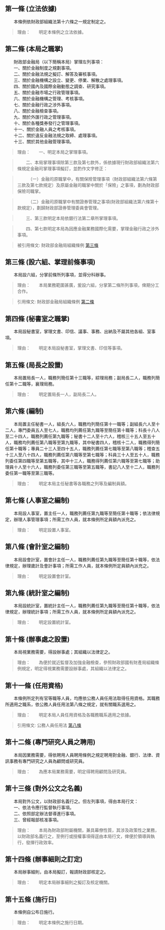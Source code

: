 第一條 (立法依據)
-----------------
　　本條例依財政部組織法第十六條之一規定制定之。  
> 理由：　　明定本條例之立法依據。



第二條 (本局之職掌)
-------------------
　　財政部金融局（以下簡稱本局）掌理左列事項：  
　　一、關於金融制度之規劃事項。  
　　二、關於金融法規之擬訂、解答及審核事項。  
　　三、關於金融機構之設立、變更、停業、解散之處理事項。  
　　四、關於國內及國際金融動態之調查、研究事項。  
　　五、關於金融市場之行政管理事項。  
　　六、關於金融機構之管理、考核事項。  
　　七、關於金融行政之涉外事項。  
　　八、關於金融檢查事項。  
　　九、關於外匯行政之管理事項。  
　　十、關於各種獎券發行之管理事項。  
　　十一、關於金融人員之考核事項。  
　　十二、關於違反金融法規之取締、處理事項。  
　　十三、關於其他金融管理事項。  
> 理由：　　一、明定本局之掌理事項。

> 　　二、本局掌理事項除第三款及第七款外，係依據現行財政部組織法第六條規定金融司掌理事項擬訂，並酌作文字修正：

> 　　　（一）金融司原職掌中，有關保險管理事項（財政部組織法第六條第三款及第七款規定）及原屬金融司職掌中關於「保險」之事項，劃為財政部保險司職掌。

> 　　　（二）金融司原職掌中有關證券管理之事項(財政部組織法第六條第十款規定），劃歸財政部證券管理委員會管理。

> 　　三、第三款明定本局依銀行法第二章所掌理事項。

> 　　四、第七款明定本局為因應金融業務國際化需要，掌理金融行政之涉外事項。

> 被引用條文: 財政部金融局組織條例 [第三條](../../人事其他/組織編制/財政部金融局組織條例.md#第三條-設六組、掌理前條事項)



第三條 (設六組、掌理前條事項)
-----------------------------
　　本局設六組，分掌前條所列事項，並得分科辦事。  
> 理由：　　本局業務範圍甚廣，爰設六組，分掌第二條所列事項，俾期分工合作。

> 引用條文: 財政部金融局組織條例 [第二條](../../人事其他/組織編制/財政部金融局組織條例.md#第二條-本局之職掌)



第四條 (秘書室之職掌)
---------------------
　　本局設秘書室，掌理文書、印信、議事、事務、出納及不屬其他各組、室事項。  
> 理由：　　明定本局設秘書室，掌理文書、印信等事項。



第五條 (局長之設置)
-------------------
　　本局置局長一人，職務列簡任第十三職等，綜理局務；副局長二人，職務列簡任第十二職等，襄理局務。  
> 理由：　　明定置局長一人，副局長二人。



第六條 (編制)
-------------
　　本局置主任秘書一人，組長六人，職務均列簡任第十一職等；副組長六人至十二人，專門委員五人至七人，職務均列薦任第九職等至簡任第十職等；科長十八人至二十四人，職務列薦任第九職等；秘書十二人至十六人，稽核三十五人至五十人，職務均列薦任第八職等至第九職等，其中秘書四人，稽核十二人，職務得列簡任第十職等；專員二十三人至四十五人，職務列薦任第七職等至第八職等；稽查五十三人至八十四人，職務列薦任第六職等至第七職等；科員三十人至五十人，職務列委任第四職等至第五職等，其中十三人，職務得列薦任第六職等至第七職等；助理員十人至十六人，職務列委任第三職等至第五職等，書記八人至十二人，職務列委任第一職等至第三職等。  
> 理由：　　明定本局主任秘書等各職務之列等及編制員額。



第七條 (人事室之編制)
---------------------
　　本局設人事室，置主任一人，職務列薦任第九職等至簡任第十職等；依法律規定，辦理人事管理事項；所需工作人員，就本條例所定員額內派充之。  
> 理由：　　明定設置人事室。



第八條 (會計室之編制)
---------------------
　　本局設會計室，置會計主任一人，職務列薦任第九職等至簡任第十職等，依法律規定，辦理歲計及會計事項；所需工作人員，就本條例所定員額內派充之。  
> 理由：　　明定設置會計室。



第九條 (統計室之編制)
---------------------
　　本局設統計室，置統計主任一人，職務列薦任第九職等至簡任第十職等，依法律規定，辦理統計事項；所需工作人員，就本條例所定員額內派充之。  
> 理由：　　明定設置統計室。



第十條 (辦事處之設置)
---------------------
　　本局視業務需要，得設辦事處；其組織以法律定之。  
> 理由：　　為便於就近監督及加強金融檢查，參照財政部國有財產局組織條例規定，明定得視業務需要設辦事處，其組織以法律定之。



第十一條 (任用資格)
-------------------
　　本條例所定列有官等職等人員，均應依公務人員任用法取得任用資格。其職務所適用之職系，依公務人員任用法第八條之規定，就有關職系選用之。  
> 理由：　　明定本局人員任用資格及各職務職系適用之依據。

> 引用條文: 公務人員任用法 [第八條](../../考試/任免升遷/公務人員任用法.md#第八條-職系說明書)



第十二條 (專門研究人員之聘用)
-----------------------------
　　本局因業務需要，得依聘用人員聘用條例之規定聘用對金融、銀行、法律、資訊事務有專門研究之人員為顧問或研究員。  
> 理由：　　為應本局業務需要，明定得聘用顧問及研究員。



第十三條 (對外公文之名義)
-------------------------
　　本局對外公文，以財政部名義行之。但左列事項，得由本局行文：  
　　一、依法令應行監督執行事項。  
　　二、依照部定辦法督導進行事項。  
　　三、曾經報部核准事項。  
> 理由：　　本局為財政部附屬機關，兼具幕僚性質，其涉及政策性之業務，以財政部名義行之，至例行或授權事項得逕由本局行文，俾便於領導與執行，發揮行政效率。



第十四條 (辦事細則之訂定)
-------------------------
　　本局辦事細則，由本局擬訂，報請財政部核定之。  
> 理由：　　明定本局辦事細則之擬訂及核定機關。



第十五條 (施行日)
-----------------
　　本條例自公布日施行。  
> 理由：　　明定本條例之施行日期。